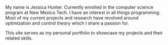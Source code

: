 My name is Jessica Hunter. Currently enrolled in the computer science program at New Mexico Tech. I have an interest in all things programming. Most of my current projects and research have revolved around optimization and control theory which I share a passion for.

This site serves as my personal portfolio to showcase my projects and their related skills.
